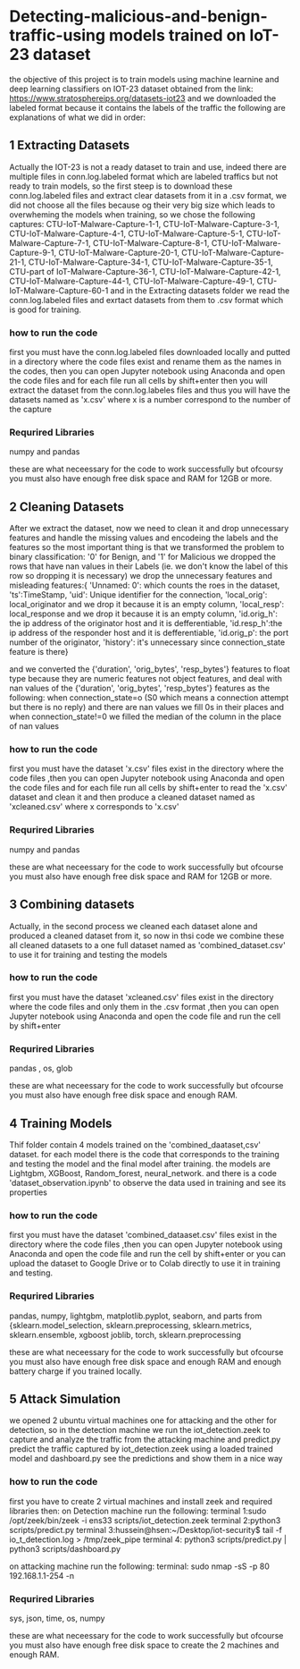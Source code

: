 # Detecting-malicious-and-benign-traffic-using models trained on IoT-23 dataset
the objective of this project is to train models using machine learnine and deep learning classifiers on IOT-23 dataset obtained from the link: https://www.stratosphereips.org/datasets-iot23 and we downloaded the labeled format because it contains the labels of the traffic
the following are explanations of what we did in order:
## 1 Extracting Datasets
Actually the IOT-23 is not a ready dataset to train and use, indeed there are multiple files in conn.log.labeled format which are labeled traffics but not ready to train models, so the first steep is to download these conn.log.labeled files and extract clear datasets from it in a .csv format, we did not choose all the files because og their very big size which leads to overwheming the models when training, so we chose  the following captures:
CTU-IoT-Malware-Capture-1-1, CTU-IoT-Malware-Capture-3-1, CTU-IoT-Malware-Capture-4-1, CTU-IoT-Malware-Capture-5-1, CTU-IoT-Malware-Capture-7-1, CTU-IoT-Malware-Capture-8-1, CTU-IoT-Malware-Capture-9-1, CTU-IoT-Malware-Capture-20-1, CTU-IoT-Malware-Capture-21-1, CTU-IoT-Malware-Capture-34-1, CTU-IoT-Malware-Capture-35-1, CTU-part of IoT-Malware-Capture-36-1, CTU-IoT-Malware-Capture-42-1, CTU-IoT-Malware-Capture-44-1, CTU-IoT-Malware-Capture-49-1, CTU-IoT-Malware-Capture-60-1
and in the Extracting datasets folder we read the conn.log.labeled files and exrtact datasets from them to .csv format which is good for training.

### how to run the code
first you must have the conn.log.labeled files downloaded locally and putted in a directory where the code files exist and rename them as the names in the codes, then you can open Jupyter notebook using Anaconda and open the code files and for each file run all cells by shift+enter then you will extract the dataset from the conn.log.labeles files
and thus you will have the datasets named as 'x.csv' where x is a number correspond to the number of the capture

### Requrired Libraries
numpy and pandas 

these are what neceessary  for the code to work successfully but ofcoursy you must also have enough free disk space and RAM for 12GB or more.

## 2 Cleaning Datasets
After we extract the dataset, now we need to clean it and drop unnecessary features and handle the missing values and encodeing the labels and the features
so the most important thing is that we transformed the problem to binary classification: '0' for Benign, and '1' for Malicious 
we dropped the rows that have nan values in their Labels (ie. we don't know the label of this row so dropping it is necessary)
we drop the unnecessary features and misleading features:{
'Unnamed: 0': which counts the roes in the dataset,
'ts':TimeStamp,
'uid': Unique identifier for the connection,
'local_orig': local_originator and we drop it because it is an empty column, 
'local_resp': local_response and we drop it because it is an empty column,
'id.orig_h': the ip address of the originator host and it is defferentiable,
'id.resp_h':the ip address of the responder host and it is defferentiable,
'id.orig_p': the port number of the originator,
'history': it's unnecessary since connection_state feature is there}

and we converted the {'duration', 'orig_bytes', 'resp_bytes'} features to float type because they are numeric features not object features,
and deal with nan values of the {'duration', 'orig_bytes', 'resp_bytes'} features as the following:
when connection_state=o (S0 which means a connection attempt but there is no reply) and there are nan values we fill 0s in their places
and when connection_state!=0 we filled the median of the column in the place of nan values


### how to run the code
first you must have the dataset 'x.csv' files exist in the directory where the code files ,then you can open Jupyter notebook using Anaconda and open the code files and for each file run all cells by shift+enter to read the 'x.csv' dataset and clean it and then produce a cleaned dataset named as 'xcleaned.csv' where x corresponds to 'x.csv' 
### Requrired Libraries
numpy and pandas 

these are what neceessary for the code to work successfully but ofcourse you must also have enough free disk space and RAM for 12GB or more.


## 3 Combining datasets
Actually, in the second process we cleaned each dataset alone and produced a cleaned dataset from it, so now in thsi code we combine these all cleaned datasets to a one full dataset named as 'combined_dataset.csv' to use it for training and testing the models

### how to run the code
first you must have the dataset 'xcleaned.csv' files exist in the directory where the code files and only them in the .csv format ,then you can open Jupyter notebook using Anaconda and open the code file and run the cell by shift+enter 

### Requrired Libraries
pandas , os, glob

these are what neceessary for the code to work successfully but ofcourse you must also have enough free disk space and enough RAM.


## 4 Training Models
Thif folder contain 4 models trained on the 'combined_daataset,csv' dataset.
for each model there is the code that corresponds to the training and testing the model and the final model after training.
the models are Lightgbm, XGBoost, Random_forest, neural_network.
and there is a code 'dataset_observation.ipynb' to observe the data used in training and see its properties

### how to run the code
first you must have the dataset 'combined_dataaset.csv' files exist in the directory where the code files  ,then you can open Jupyter notebook using Anaconda and open the code file and run the cell by shift+enter 
or you can upload the dataset to Google Drive or to Colab directly to use it in training and testing.

### Requrired Libraries
pandas, numpy, lightgbm, matplotlib.pyplot, seaborn, and parts from {sklearn.model_selection, sklearn.preprocessing, sklearn.metrics, sklearn.ensemble, xgboost
joblib, torch, sklearn.preprocessing

these are what neceessary for the code to work successfully but ofcourse you must also have enough free disk space and enough RAM and enough battery charge if you trained locally.


## 5 Attack Simulation
we opened 2 ubuntu virtual machines one for attacking and the other for detection, so in the detection machine we run the iot_detection.zeek to capture and analyze the traffic from the attacking machine
and predict.py predict the traffic captured by iot_detection.zeek using a loaded trained model
and dashboard.py see the predictions and show them in a nice way

### how to run the code
first you have to create 2 virtual machines and install zeek and required libraries then:
on Detection machine run the following:
terminal 1:sudo /opt/zeek/bin/zeek -i ens33 scripts/iot_detection.zeek
terminal 2:python3 scripts/predict.py
terminal 3:hussein@hsen:~/Desktop/iot-security$ tail -f io_t_detection.log > /tmp/zeek_pipe
terminal 4: python3 scripts/predict.py | python3 scripts/dashboard.py 

on attacking machine run the following:
terminal: sudo nmap -sS -p 80 192.168.1.1-254 -n

### Requrired Libraries
sys, json, time, os, numpy

these are what neceessary for the code to work successfully but ofcourse you must also have enough free disk space to create the 2 machines and enough RAM.


